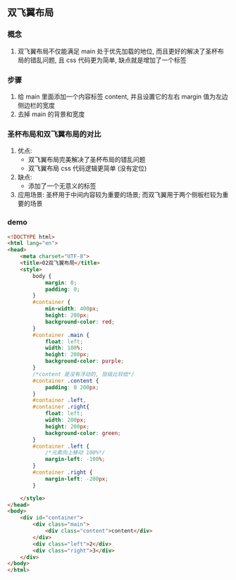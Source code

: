 ## 双飞翼布局

### 概念

1. 双飞翼布局不仅能满足 main 处于优先加载的地位, 而且更好的解决了圣杯布局的错乱问题, 且 css 代码更为简单, 缺点就是增加了一个标签



### 步骤

1. 给 main 里面添加一个内容标签 content, 并且设置它的左右 margin 值为左边侧边栏的宽度
2. 去掉 main 的背景和宽度



### 圣杯布局和双飞翼布局的对比

1. 优点:
   + 双飞翼布局完美解决了圣杯布局的错乱问题
   + 双飞翼布局 css 代码逻辑更简单 (没有定位)
2. 缺点: 
   + 添加了一个无意义的标签
3. 应用场景: 圣杯用于中间内容较为重要的场景; 而双飞翼用于两个侧板栏较为重要的场景



### demo

```html
<!DOCTYPE html>
<html lang="en">
<head>
    <meta charset="UTF-8">
    <title>02双飞翼布局</title>
    <style>
        body {
            margin: 0;
            padding: 0;
        }
        #container {
            min-width: 400px;
            height: 200px;
            background-color: red;
        }
        #container .main {
            float: left;
            width: 100%;
            height: 200px;
            background-color: purple;
        }
        /*content 是没有浮动的, 层级比较低*/
        #container .content {
            padding: 0 200px;
        }
        #container .left,
        #container .right{
            float: left;
            width: 200px;
            height: 200px;
            background-color: green;
        }
        #container .left {
            /*元素向上移动 100%*/
            margin-left: -100%;
        }
        #container .right {
            margin-left: -200px;
        }

    </style>
</head>
<body>
    <div id="container">
        <div class="main">
            <div class="content">content</div>
        </div>
        <div class="left">2</div>
        <div class="right">3</div>
    </div>
</body>
</html>
```

